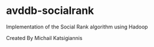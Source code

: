 # avddb-socialrank
Implementation of the Social Rank algorithm using Hadoop 


Created By Michail Katsigiannis
